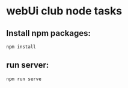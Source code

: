 # webUi club node tasks

## Install npm packages:

```
npm install
```

## run server:

```
npm run serve
```
